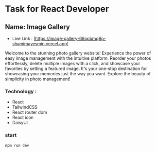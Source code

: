 # Task for React Developer 

## Name: Image Gallery

- Live Link : [https://image-gallery-69opbmq9p-shamimayesmin.vercel.app]



Welcome to the stunning photo gallery website! Experience the power of easy image management with the intuitive platform. Reorder your photos effortlessly, delete multiple images with a click, and showcase your favorites by setting a featured image. It's your one-stop destination for showcasing your memories just the way you want. Explore the beauty of simplicity in photo management!

### Technology : 
- React
- TailwindCSS
- React router dom
- React icon
- DaisyUi


### start 
```npm run dev```
